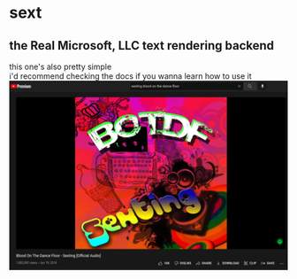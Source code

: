 # sext
## the Real Microsoft, LLC text rendering backend
this one's also pretty simple  
i'd recommend checking the docs if you wanna learn how to use it  
![sexting](why.png)